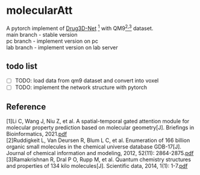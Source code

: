 # molecularAtt

A pytorch implement of [Drug3D-Net](https://github.com/anny0316/Drug3D-Net) [<sup>1</sup>](#refer-anchor) with QM9[<sup>2,3</sup>](#refer-anchor) dataset.  
main branch - stable version  
pc branch - implement version on pc  
lab branch - implement version on lab server

## todo list
- [ ] TODO: load data from qm9 dataset and convert into voxel
- [ ] TODO: implement the network structure with pytorch

## Reference

<div id="refer-anchor"></div>

[1]Li C, Wang J, Niu Z, et al. A spatial-temporal gated attention module for molecular property prediction based on molecular geometry[J]. Briefings in Bioinformatics, 2021.[pdf](https://www.researchgate.net/profile/Jianmin-Wang-3/publication/350706579_A_spatial-temporal_gated_attention_module_for_molecular_property_prediction_based_on_molecular_geometry/links/60726d2b299bf1c911c1fef7/A-spatial-temporal-gated-attention-module-for-molecular-property-prediction-based-on-molecular-geometry.pdf)  
[2]Ruddigkeit L, Van Deursen R, Blum L C, et al. Enumeration of 166 billion organic small molecules in the chemical universe database GDB-17[J]. Journal of chemical information and modeling, 2012, 52(11): 2864-2875.[pdf](https://pubs.acs.org/doi/pdf/10.1021/ci300415d)  
[3]Ramakrishnan R, Dral P O, Rupp M, et al. Quantum chemistry structures and properties of 134 kilo molecules[J]. Scientific data, 2014, 1(1): 1-7.[pdf](https://www.nature.com/articles/sdata201422)  
